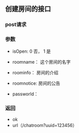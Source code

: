 

## 创建房间的接口

### post请求

### 参数

- isOpen: 0 否， 1 是

- roomname： 这个房间的名字

- roominfo： 房间的介绍

- roomnotice: 房间的公告

- passworld： 

### 返回

- ok
- url（/chatroom?uuid=123456） 